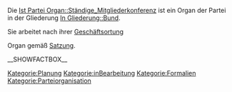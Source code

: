 Die [Ist Partei
Organ::Ständige\_Mitgliederkonferenz](/wiki/Ist_Partei_Organ::Ständige_Mitgliederkonferenz "wikilink")
ist ein Organ der Partei in der Gliederung [In
Gliederung::Bund](/wiki/In_Gliederung::Bund "wikilink").

Sie arbeitet nach ihrer
[Geschäftsortung](/wiki/Hat_Geschäftsordnung::Go_smv "wikilink")

Organ gemäß
[Satzung](/wiki/Ist_definiert_in_Satzung::Satzung#.C2.A7_20_ST.C3.84NDIGE_MITGLIEDERVERSAMMLUNG "wikilink").

\_\_SHOWFACTBOX\_\_

<Kategorie:Planung> <Kategorie:inBearbeitung> <Kategorie:Formalien>
<Kategorie:Parteiorganisation>
